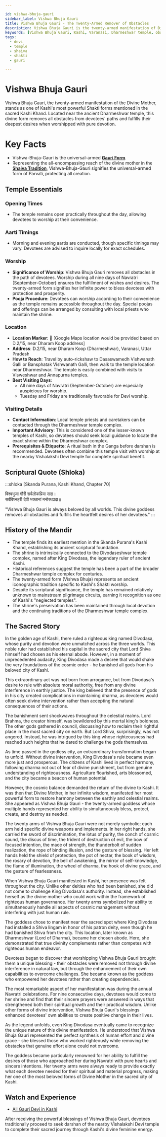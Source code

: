 ```yaml
---

id: vishwa-bhuja-gauri
sidebar_label: Vishwa Bhuja Gauri
title: Vishwa Bhuja Gauri - The Twenty-Armed Remover of Obstacles
description: Vishwa Bhuja Gauri is the twenty-armed manifestation of Divine Mother who removes all obstacles and fulfills the desires of her devotees.
keywords: [Vishwa Bhuja Gauri, Kashi, Varanasi, Dharmeshwar temple, obstacle remover]
tags:
  - devi
  - temple
  - shaiva
  - shakti
  - gauri

---
```


# Vishwa Bhuja Gauri

Vishwa Bhuja Gauri, the twenty-armed manifestation of the Divine Mother, stands as one of Kashi's most powerful Shakti forms mentioned in the sacred Kashi Khand. Located near the ancient Dharmeshwar temple, this divine form removes all obstacles from devotees' paths and fulfills their deepest desires when worshipped with pure devotion.

# Key Facts
- Vishwa-Bhuja-Gauri is the universal-armed **[Gauri Form](/temples/tags/gauri-forms)**.
- Representing the all-encompassing reach of the divine mother in the **[Shaiva Tradition](/temples/tags/shaiva-tradition)**, Vishwa-Bhuja-Gauri signifies the universal-armed form of Parvati, protecting all creation.

## Temple Essentials

### Opening Times

  * The temple remains open practically throughout the day, allowing devotees to worship at their convenience.

### Aarti Timings

  * Morning and evening aartis are conducted, though specific timings may vary. Devotees are advised to inquire locally for exact schedules.

### Worship

  * **Significance of Worship**: Vishwa Bhuja Gauri removes all obstacles in the path of devotees. Worship during all nine days of Navratri (September-October) ensures the fulfillment of wishes and desires. The twenty-armed form signifies her infinite power to bless devotees with protection and prosperity.
  * **Pooja Procedure**: Devotees can worship according to their convenience as the temple remains accessible throughout the day. Special poojas and offerings can be arranged by consulting with local priests who maintain the shrine.

### Location

  * **Location Marker**: 📍 [Google Maps location would be provided based on D.2/15, near Dharam Koop address]
  * **Address**: D.2/15, near Dharam Koop (Dharmeshwar), Varanasi, Uttar Pradesh
  * **How to Reach**: Travel by auto-rickshaw to Dasaswamedh Vishwanath Galli or Bansphatak Vishwanath Galli, then walk to the temple location near Dharmeshwar. The temple is easily combined with visits to Visweshwar and Annapurna temples.
  * **Best Visiting Days**:
      * All nine days of Navratri (September-October) are especially auspicious for worship.
      * Tuesday and Friday are traditionally favorable for Devi worship.

### Visiting Details

  * **Contact Information**: Local temple priests and caretakers can be contacted through the Dharmeshwar temple complex.
  * **Important Advisory**: This is considered one of the lesser-known temples of Kashi, so devotees should seek local guidance to locate the exact shrine within the Dharmeshwar complex.
  * **Prerequisites & Etiquette**: A ritual bath in the Ganga before darshan is recommended. Devotees often combine this temple visit with worship at the nearby Vishalakshi Devi temple for complete spiritual benefit.

## Scriptural Quote (Shloka)

:::shloka [Skanda Purana, Kashi Khand, Chapter 70]

विश्वभुजा गौरी सर्वलोकप्रिया सदा। <br/>
सर्वविघ्नहरी देवी भक्तानां मनोरथप्रदा॥

"Vishwa Bhuja Gauri is always beloved by all worlds. This divine goddess removes all obstacles and fulfills the heartfelt desires of her devotees."
:::

## History of the Mandir

  * The temple finds its earliest mention in the Skanda Purana's Kashi Khand, establishing its ancient scriptural foundation.
  * The shrine is intrinsically connected to the Divodaseshwar temple complex, named after King Divodasa, the legendary ruler of ancient Kashi.
  * Historical references suggest the temple has been a part of the broader Dharmeshwar temple complex for centuries.
  * The twenty-armed form (Vishwa Bhuja) represents an ancient iconographic tradition specific to Kashi's Shakti worship.
  * Despite its scriptural significance, the temple has remained relatively unknown to mainstream pilgrimage circuits, earning it recognition as one of Kashi's "neglected temples".
  * The shrine's preservation has been maintained through local devotion and the continuing traditions of the Dharmeshwar temple complex.

## The Sacred Story 
In the golden age of Kashi, there ruled a righteous king named Divodasa, whose purity and devotion were unmatched across the three worlds. This noble ruler had established his capital in the sacred city that Lord Shiva himself had chosen as his eternal abode. However, in a moment of unprecedented audacity, King Divodasa made a decree that would shake the very foundations of the cosmic order - he banished all gods from his beloved city of Kashi.

This extraordinary act was not born from arrogance, but from Divodasa's desire to rule with absolute moral authority, free from any divine interference in earthly justice. The king believed that the presence of gods in his city created complications in maintaining dharma, as devotees would often seek divine intervention rather than accepting the natural consequences of their actions.

The banishment sent shockwaves throughout the celestial realms. Lord Brahma, the creator himself, was bewildered by this mortal king's boldness. The other gods gathered in council, discussing how to reclaim their rightful place in the most sacred city on earth. But Lord Shiva, surprisingly, was not angered. Instead, he was intrigued by this king whose righteousness had reached such heights that he dared to challenge the gods themselves.

As time passed in the godless city, an extraordinary transformation began to unfold. Without divine intervention, King Divodasa's rule became even more just and prosperous. The citizens of Kashi lived in perfect harmony, following dharma not out of fear of divine punishment, but from genuine understanding of righteousness. Agriculture flourished, arts blossomed, and the city became a beacon of human potential.

However, the cosmic balance demanded the return of the divine to Kashi. It was then that Divine Mother, in her infinite wisdom, manifested her most powerful form to restore harmony between the earthly and celestial realms. She appeared as Vishwa Bhuja Gauri - the twenty-armed goddess whose multiple hands represented her ability to simultaneously bless, protect, create, and destroy as needed.

The twenty arms of Vishwa Bhuja Gauri were not merely symbolic; each arm held specific divine weapons and implements. In her right hands, she carried the sword of discrimination, the lotus of purity, the conch of cosmic sound, the discus of time, the trident of destruction of evil, the bow of focused intention, the mace of strength, the thunderbolt of sudden realization, the rope of binding illusion, and the gesture of blessing. Her left hands held the shield of protection, the pot of nectar, the book of wisdom, the rosary of devotion, the bell of awakening, the mirror of self-knowledge, the flame of illumination, the wheel of dharma, the hook of divine grace, and the gesture of fearlessness.

When Vishwa Bhuja Gauri manifested in Kashi, her presence was felt throughout the city. Unlike other deities who had been banished, she did not come to challenge King Divodasa's authority. Instead, she established herself as the divine mother who could work within the framework of righteous human governance. Her twenty arms symbolized her ability to simultaneously handle all aspects of cosmic management without interfering with just human rule.

The goddess chose to manifest near the sacred spot where King Divodasa had installed a Shiva lingam in honor of his patron deity, even though he had banished Shiva from the city. This location, later known as Dharmeshwar (Lord of Dharma), became her chosen abode. Here, she demonstrated that true divinity complements rather than competes with righteous human endeavor.

Devotees began to discover that worshipping Vishwa Bhuja Gauri brought them a unique blessing - their obstacles were removed not through divine interference in natural law, but through the enhancement of their own capabilities to overcome challenges. She became known as the goddess who empowered her devotees rather than creating dependencies.

The most remarkable aspect of her manifestation was during the annual Navratri celebrations. For nine consecutive days, devotees would come to her shrine and find that their sincere prayers were answered in ways that strengthened both their spiritual growth and their practical wisdom. Unlike other forms of divine intervention, Vishwa Bhuja Gauri's blessings enhanced devotees' own abilities to create positive change in their lives.

As the legend unfolds, even King Divodasa eventually came to recognize the unique nature of this divine manifestation. He understood that Vishwa Bhuja Gauri represented the perfect synthesis of human effort and divine grace - she blessed those who worked righteously while removing the obstacles that genuine effort alone could not overcome.

The goddess became particularly renowned for her ability to fulfill the desires of those who approached her during Navratri with pure hearts and sincere intentions. Her twenty arms were always ready to provide exactly what each devotee needed for their spiritual and material progress, making her one of the most beloved forms of Divine Mother in the sacred city of Kashi.

## Watch and Experience

  * [All Gauri Devi in Kashi](https://www.youtube.com/watch?v=ILu8ctUCQ6k)

After receiving the powerful blessings of Vishwa Bhuja Gauri, devotees traditionally proceed to seek darshan of the nearby Vishalakshi Devi temple to complete their sacred journey through Kashi's divine feminine energy.